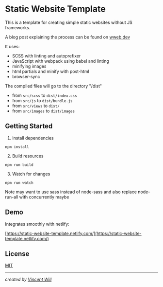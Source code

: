 # Static Website Template

This is a template for creating simple static websites without JS frameworks.

A blog post explaining the process can be found on [wweb.dev](https://wweb.dev/blog/how-to-create-static-website-npm-scripts)

It uses:
- SCSS with linting and autoprefixer
- JavaScript with webpack using babel and linting
- minifying images
- html partials and minify with post-html
- browser-sync

The compiled files will go to the directory "/dist"

- from `src/scss` to `dist/index.css`
- from `src/js` to `dist/bundle.js`
- from `src/views` to `dist/`
- from `src/images` to `dist/images`

## Getting Started

1. Install dependencies
```
npm install
```

2. Build resources
```
npm run build
```

3. Watch for changes
```
npm run watch
```

Note may want to use sass instead of node-sass and also replace node-run-all with concurrently maybe

## Demo

Integrates smoothly with netlify:

[https://static-website-template.netlify.com/](https://static-website-template.netlify.com/)


## License
[MIT](https://choosealicense.com/licenses/mit/)


---

*created by [Vincent Will](https://wweb.dev/)*
